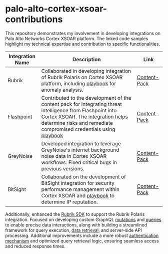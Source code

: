 # palo-alto-cortex-xsoar-contributions
This repository demonstrates my involvement in developing integrations on Palo Alto Networks Cortex XSOAR platform. The linked code samples highlight my technical expertise and contribution to specific functionalities.


| Integration Name | Description                                                                                 | Link                                                                                                |
| ---------------- | ------------------------------------------------------------------------------------------- | --------------------------------------------------------------------------------------------------- |
| Rubrik           | Collaborated in developing integration of Rubrik Polaris on Cortex XSOAR platform, including [playbook](https://github.com/demisto/content/blob/master//Packs/RubrikPolaris/Playbooks/playbook-Rubrik_Polaris_-_Anomaly_Analysis_README.md) for anomaly analysis.                                                | [Content-Pack](https://github.com/demisto/content/blob/aa5097a1135b6b6bd1aab12c7431969b9ccf5e18/Packs/RubrikPolaris) |
| Flashpoint       | Contributed to the development of the content pack for integrating threat intelligence from Flashpoint into Cortex XSOAR. The integration helps  determine risks and remediate compromised credentials using [playbook](https://github.com/demisto/content/blob/master/Packs/Flashpoint/Playbooks/playbook-Compromised_Credentials_Match_-_Flashpoint_README.md)     | [Content-Pack](https://github.com/demisto/content/tree/a3f8f071020fd8b42523c6f7bf31c66f8769fc61/Packs/Flashpoint)       |
| GreyNoise        | Developed integration to leverage GreyNoise's internet background noise data in Cortex XSOAR workflows. Fixed critical bugs in previous versions. | [Content-Pack](https://github.com/demisto/content/tree/a3f8f071020fd8b42523c6f7bf31c66f8769fc61/Packs/GreyNoise) |
| BitSight         | Collaborated on the development of BitSight integration for security performance management within Cortex XSOAR and [playbook](https://github.com/demisto/content/blob/master/Packs/GreyNoise/Playbooks/IP_Reputation-GreyNoise_README.md) to determine IP reputation.  | [Content-Pack](https://github.com/demisto/content/tree/a3f8f071020fd8b42523c6f7bf31c66f8769fc61/Packs/BitSight) |



Additionally, enhanced the [Rubrik SDK](https://github.com/rubrikinc/rubrik-polaris-sdk-for-python/tree/beta/rubrik_polaris) to support the Rubrik Polaris integration. Focused on developing custom GraphQL [mutations](https://github.com/rubrikinc/rubrik-polaris-sdk-for-python/commit/60842de0ddb3f1339ff1020b3f9d44f520808dab#diff-5778b6869d1c7900f0f6dce286aa424c1e6f9b5cf16d9e2e76c4cb7eeb4cbe87) and [queries](https://github.com/rubrikinc/rubrik-polaris-sdk-for-python/commit/60842de0ddb3f1339ff1020b3f9d44f520808dab#diff-e141edf8cc74e5087918fe68c6c40d062ec7ffb1bc9afad68d54e2bca45aece1) to enable precise data interactions, along with building a streamlined framework for query execution, [data retrieval](https://github.com/rubrikinc/rubrik-polaris-sdk-for-python/commit/60842de0ddb3f1339ff1020b3f9d44f520808dab#diff-6a2dd4742e716173d987fc4b98dba220b94d77cd5968949290e0255d8bb0391b), and server-side API processing. Additional improvements include a more robust [authentication mechanism](https://github.com/rubrikinc/rubrik-polaris-sdk-for-python/commit/60842de0ddb3f1339ff1020b3f9d44f520808dab#diff-808a36ba70d3017e103226bc7bc90da25cf7b14494d241859d71520a3394dde7) and optimized query retrieval logic, ensuring seamless access and reduced response times.
